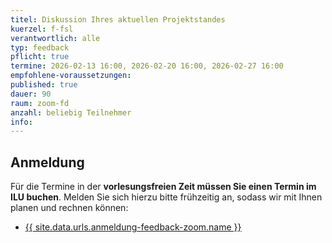 ```yaml
---
titel: Diskussion Ihres aktuellen Projektstandes
kuerzel: f-fsl
verantwortlich: alle
typ: feedback
pflicht: true
termine: 2026-02-13 16:00, 2026-02-20 16:00, 2026-02-27 16:00
empfohlene-voraussetzungen: 
published: true
dauer: 90
raum: zoom-fd
anzahl: beliebig Teilnehmer
info:
---
```


## Anmeldung

Für die Termine in der **vorlesungsfreien Zeit müssen Sie einen Termin im ILU buchen**. Melden Sie sich hierzu bitte frühzeitig an, sodass wir mit Ihnen planen und rechnen können:

- [{{ site.data.urls.anmeldung-feedback-zoom.name }}](site.data.urls.anmeldung-feedback-zoom.url)
